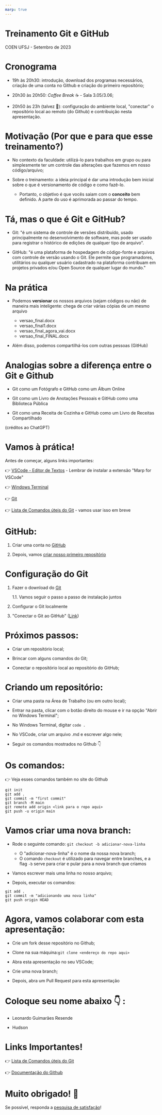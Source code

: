 ```yaml
---
marp: true
---
```


<!--
theme: gaia
class:
 - invert
headingDivider: 2 
paginate: true
-->

<!--
_class:
 - lead
 - invert
-->

# Treinamento Git e GitHub

COEN UFSJ - Setembro de 2023

# Cronograma

- 19h às 20h30: introdução, download dos programas necessários, criação de uma conta no Github e criação do primeiro repositório;

- 20h30 às 20h50: _Coffee Break_ :coffee: - Sala 3.05/3.06;

- 20h50 às 23h (talvez :thinking:): configuração do ambiente local, "conectar" o repositório local ao remoto (do Github) e contribuição nesta apresentação.

# Motivação (Por que e para que esse treinamento?)

- No contexto da faculdade: utilizá-lo para trabalhos em grupo ou para simplesmente ter um controle das alterações que fazemos em nosso código/arquivo;

- Sobre o treinamento: a ideia principal é dar uma introdução bem inicial sobre o que é versionamento de código e como fazê-lo.

    - Portanto, o objetivo é que vocês saiam com o **conceito** bem definido. A parte do uso é aprimorada ao passar do tempo.

# Tá, mas o que é Git e GitHub?

- Git: "é um sistema de controle de versões distribuído, usado principalmente no desenvolvimento de software, mas pode ser usado para registrar o histórico de edições de qualquer tipo de arquivo".  

- GitHub: "é uma plataforma de hospedagem de código-fonte e arquivos com controle de versão usando o Git. Ele permite que programadores, utilitários ou qualquer usuário cadastrado na plataforma contribuam em projetos privados e/ou Open Source de qualquer lugar do mundo."

# Na prática

- Podemos **versionar** os nossos arquivos (sejam códigos ou não) de maneira mais inteligente: chega de criar várias cópias de um mesmo arquivo

    - versao_final.docx
    - versao_final1.docx
    - versao_final_agora_vai.docx
    - versao_final_FINAL.docx

- Além disso, podemos compartilhá-los com outras pessoas (GitHub)

# Analogias sobre a diferença entre o Git e Github

- Git como um Fotógrafo e GitHub como um Álbum Online

- Git como um Livro de Anotações Pessoais e GitHub como uma Biblioteca Pública

- Git como uma Receita de Cozinha e GitHub como um Livro de Receitas Compartilhado

(créditos ao ChatGPT)

# Vamos à prática!

Antes de começar, alguns links importantes:

:point_right: [VSCode - Editor de Textos](https://code.visualstudio.com/download) - Lembrar de instalar a extensão "Marp for VSCode"

:point_right: [Windows Terminal](https://apps.microsoft.com/store/detail/windows-terminal/9N0DX20HK701?hl=pt-br&gl=br&icid=CNavAppsWindowsApps)

:point_right: [Git](https://git-scm.com/download/win)

:point_right: [Lista de Comandos úteis do Git](https://gist.github.com/leocomelli/2545add34e4fec21ec16) - vamos usar isso em breve

# GitHub:

1. Criar uma conta no [GitHub](https://github.com/)

2. Depois, vamos [criar nosso primeiro repositório](https://docs.github.com/pt/get-started/quickstart/hello-world)

# Configuração do Git

1. Fazer o download do [Git](https://git-scm.com/download/win)

    1.1. Vamos seguir o passo a passo de instalação juntos

2. Configurar o Git localmente

3. "Conectar o Git ao GitHub" ([Link](https://docs.github.com/pt/get-started/quickstart/set-up-git))

# Próximos passos:

- Criar um repositório local;

- Brincar com alguns comandos do Git;

- Conectar o repositório local ao repositório do GitHub;

# Criando um repositório:

- Criar uma pasta na Área de Trabalho (ou em outro local);

- Entrar na pasta, clicar com o botão direito do mouse e ir na opção "Abrir no Windows Terminal";

- No Windows Terminal, digitar `code .`

- No VSCode, criar um arquivo .md e escrever algo nele;

- Seguir os comandos mostrados no Github :point_down:

# Os comandos:

:point_right: Veja esses comandos também no site do Github

```
git init
git add .
git commit -m "first commit"
git branch -M main
git remote add origin <link para o repo aqui>
git push -u origin main
```

# Vamos criar uma nova branch:

- Rode o seguinte comando: `git checkout -b adicionar-nova-linha`
    - O "adicionar-nova-linha" é o nome da nossa nova branch;
    - O comando `checkout` é utilizado para navegar entre branches, e a flag `-b` serve para criar e pular para a nova branch que criamos

- Vamos escrever mais uma linha no nosso arquivo;

- Depois, executar os comandos:

```
git add .
git commit -m "adicionando uma nova linha"
git push origin HEAD
```

# Agora, vamos colaborar com esta apresentação:

- Crie um fork desse repositório no Github;

- Clone na sua máquina:`git clone <endereço do repo aqui>`

- Abra esta apresentação no seu VSCode;

- Crie uma nova branch;

- Depois, abra um Pull Request para esta apresentação

# Coloque seu nome abaixo :point_down: :
- Leonardo Guimarães Resende


- Hudson

# Links Importantes!

:point_right: [Lista de Comandos úteis do Git](https://gist.github.com/leocomelli/2545add34e4fec21ec16) 

:point_right: [Documentação do Github](https://docs.github.com/pt)

# Muito obrigado! :handshake:
Se possível, responda a [pesquisa de satisfação](https://forms.gle/Ti9tUEHb67fhYTNc7)!
<!--
_class:
 - lead
 - invert
-->